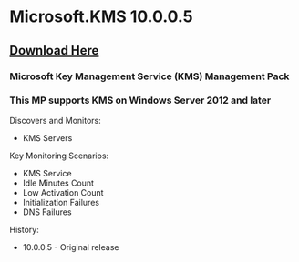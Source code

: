 # Microsoft.KMS 10.0.0.5

## [Download Here][Download]

[Download]: https://github.com/thekevinholman/Microsoft.KMS/archive/refs/heads/main.zip

### Microsoft Key Management Service (KMS) Management Pack  
### This MP supports KMS on Windows Server 2012 and later

Discovers and Monitors:
* KMS Servers

Key Monitoring Scenarios:
* KMS Service
* Idle Minutes Count
* Low Activation Count
* Initialization Failures
* DNS Failures

History:
* 10.0.0.5 - Original release
